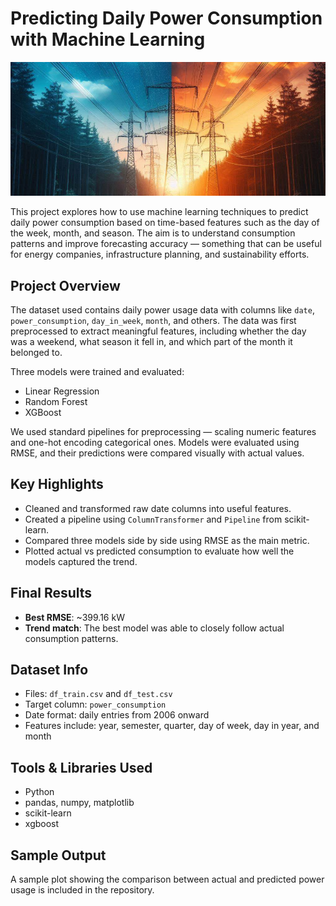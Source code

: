 # Predicting Daily Power Consumption with Machine Learning
![](imagegeneratedbyai.png)

This project explores how to use machine learning techniques to predict daily power consumption based on time-based features such as the day of the week, month, and season. The aim is to understand consumption patterns and improve forecasting accuracy — something that can be useful for energy companies, infrastructure planning, and sustainability efforts.

## Project Overview

The dataset used contains daily power usage data with columns like `date`, `power_consumption`, `day_in_week`, `month`, and others. The data was first preprocessed to extract meaningful features, including whether the day was a weekend, what season it fell in, and which part of the month it belonged to.

Three models were trained and evaluated:

- Linear Regression  
- Random Forest  
- XGBoost  

We used standard pipelines for preprocessing — scaling numeric features and one-hot encoding categorical ones. Models were evaluated using RMSE, and their predictions were compared visually with actual values.

## Key Highlights

- Cleaned and transformed raw date columns into useful features.
- Created a pipeline using `ColumnTransformer` and `Pipeline` from scikit-learn.
- Compared three models side by side using RMSE as the main metric.
- Plotted actual vs predicted consumption to evaluate how well the models captured the trend.

## Final Results

- **Best RMSE**: ~399.16 kW  
- **Trend match**: The best model was able to closely follow actual consumption patterns.

## Dataset Info

- Files: `df_train.csv` and `df_test.csv`
- Target column: `power_consumption`
- Date format: daily entries from 2006 onward
- Features include: year, semester, quarter, day of week, day in year, and month

## Tools & Libraries Used

- Python  
- pandas, numpy, matplotlib  
- scikit-learn  
- xgboost  

## Sample Output

A sample plot showing the comparison between actual and predicted power usage is included in the repository.
